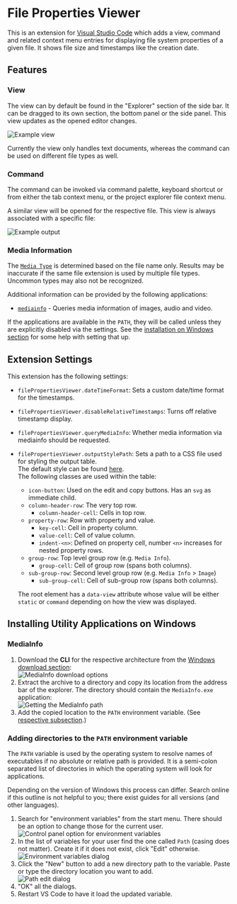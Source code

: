 # File Properties Viewer

This is an extension for [Visual Studio Code](https://code.visualstudio.com/) which adds a view, command and related context menu entries for displaying file system properties of a given file. It shows file size and timestamps like the creation date.

## Features

### View

The view can by default be found in the "Explorer" section of the side bar. It can be dragged to its own section, the bottom panel or the side panel. This view updates as the opened editor changes.

![Example view](./readme-files/example-view.png)

Currently the view only handles text documents, whereas the command can be used on different file types as well.

### Command

The command can be invoked via command palette, keyboard shortcut or from either the tab context menu, or the project explorer file context menu.

A similar view will be opened for the respective file. This view is always associated with a specific file:

![Example output](./readme-files/example.png)

### Media Information

The [`Media Type`](https://en.wikipedia.org/wiki/Media_type) is determined based on the file name only. Results may be inaccurate if the same file extension is used by multiple file types. Uncommon types may also not be recognized.

Additional information can be provided by the following applications:

- [`mediainfo`](https://mediaarea.net/en/MediaInfo) - Queries media information of images, audio and video.

If the applications are available in the `PATH`, they will be called unless they are explicitly disabled via the settings. See the [installation on Windows section](#installing-utility-applications-on-windows) for some help with setting that up.

## Extension Settings

This extension has the following settings:

- `filePropertiesViewer.dateTimeFormat`: Sets a custom date/time format for the timestamps.
- `filePropertiesViewer.disableRelativeTimestamps`: Turns off relative timestamp display. 
- `filePropertiesViewer.queryMediaInfo`: Whether media information via mediainfo should be requested.
- `filePropertiesViewer.outputStylePath`: Sets a path to a CSS file used for styling the output table.  
  The default style can be found [here](./styles/default.css).  
  The following classes are used within the table:
  - `icon-button`: Used on the edit and copy buttons. Has an `svg` as immediate child.
  - `column-header-row`: The very top row.
    - `column-header-cell`: Cells in top row.
  - `property-row`: Row with property and value.
    - `key-cell`: Cell in property column.
    - `value-cell`: Cell of value column.
    - `indent-<n>`: Defined on property cell, number `<n>` increases for nested property rows.
  - `group-row`: Top level group row (e.g. `Media Info`).
    - `group-cell`: Cell of group row (spans both columns).
  - `sub-group-row`: Second level group row (e.g. `Media Info` > `Image`)
    - `sub-group-cell`: Cell of sub-group row (spans both columns).

  The root element has a `data-view` attribute whose value will be either `static` or `command` depending on how the view was displayed.

## Installing Utility Applications on Windows

### MediaInfo

1. Download the **CLI** for the respective architecture from the [Windows download section](https://mediaarea.net/en/MediaInfo/Download/Windows):<br/>
   ![MediaInfo download options](./readme-files/mediainfo-download.png)
2. Extract the archive to a directory and copy its location from the address bar of the explorer. The directory should contain the `MediaInfo.exe` application:<br/>
   ![Getting the MediaInfo path](./readme-files/mediainfo-get-path.png)
3. Add the copied location to the `PATH` environment variable. (See [respective subsection](#adding-directories-to-the-path-environment-variable).)

### Adding directories to the `PATH` environment variable

The `PATH` variable is used by the operating system to resolve names of executables if no absolute or relative path is provided. It is a semi-colon separated list of directories in which the operating system will look for applications.

Depending on the version of Windows this process can differ. Search online if this outline is not helpful to you; there exist guides for all versions (and other languages).

1. Search for "environment variables" from the start menu. There should be an option to change those for the current user.<br/>
   ![Control panel option for environment variables](./readme-files/path-env-settings.png)
2. In the list of variables for your user find the one called `Path` (casing does not matter). Create it if it does not exist, click "Edit" otherwise.<br/>
   ![Environment variables dialog](./readme-files/path-env-dialog.png)
3. Click the "New" button to add a new directory path to the variable. Paste or type the directory location you want to add.<br/>
   ![Path edit dialog](./readme-files/path-env-edit-path.png)
4. "OK" all the dialogs.
5. Restart VS Code to have it load the updated variable.